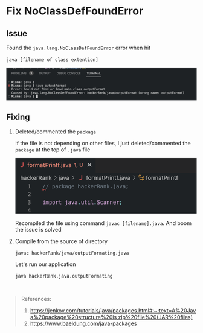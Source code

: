 # Fix NoClassDefFoundError

## Issue

Found the `java.lang.NoClassDefFoundError` error when hit

```
java [filename of class extention]
```

![NoClassDefFoundError](images/java.lang.NoClassDefFoundError.png)

## Fixing

1. Deleted/commented the `package`

   If the file is not depending on other files, I just deleted/commented the `package` at the top of `.java` file

   ![commented the package info](images/comment%20the%20package%20line.png)

   Recompiled the file using command `javac [filename].java`. And boom the issue is solved

2. Compile from the source of directory

   ```
   javac hackerRank/java/outputFormating.java
   ```

   Let's run our application

   ```
   java hackerRank.java.outputFormating
   ```

   <br>

> References:
>
> 1. https://jenkov.com/tutorials/java/packages.html#:~:text=A%20Java%20package%20structure%20is,zip%20file%20(JAR%20files)
> 2. https://www.baeldung.com/java-packages
